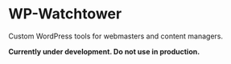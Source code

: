 # WP-Watchtower

Custom WordPress tools for webmasters and content managers.

**Currently under development. Do not use in production.**